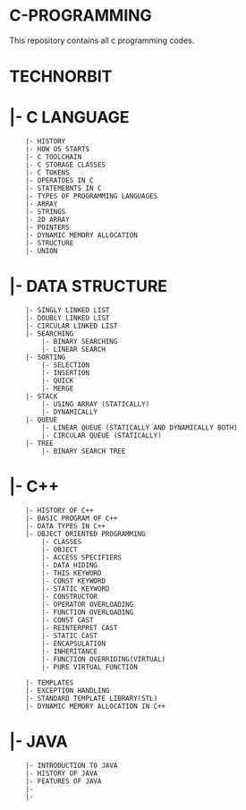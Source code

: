 # C-PROGRAMMING
This repository contains all c programming codes.

# TECHNORBIT #

#    |- C LANGUAGE
        |- HISTORY
        |- HOW OS STARTS
        |- C TOOLCHAIN
        |- C STORAGE CLASSES
        |- C TOKENS
        |- OPERATOES IN C
        |- STATEMEBNTS IN C
        |- TYPES OF PROGRAMMING LANGUAGES
        |- ARRAY
        |- STRINGS
        |- 2D ARRAY
        |- POINTERS
        |- DYNAMIC MEMORY ALLOCATION
        |- STRUCTURE
        |- UNION
       
       
       
#    |- DATA STRUCTURE
        |- SINGLY LINKED LIST
        |- DOUBLY LINKED LIST
        |- CIRCULAR LINKED LIST
        |- SEARCHING
            |- BINARY SEARCHING
            |- LINEAR SEARCH
        |- SORTING
            |- SELECTION 
            |- INSERTION
            |- QUICK
            |- MERGE
        |- STACK
            |- USING ARRAY (STATICALLY)
            |- DYNAMICALLY
        |- QUEUE
            |- LINEAR QUEUE (STATICALLY AND DYNAMICALLY BOTH)
            |- CIRCULAR QUEUE (STATICALLY)
        |- TREE
            |- BINARY SEARCH TREE
        

#   |- C++
        |- HISTORY OF C++
        |- BASIC PROGRAM OF C++
        |- DATA TYPES IN C++
        |- OBJECT ORIENTED PROGRAMMING
            |- CLASSES
            |- OBJECT
            |- ACCESS SPECIFIERS
            |- DATA HIDING
            |- THIS KEYWORD
            |- CONST KEYWORD
            |- STATIC KEYWORD
            |- CONSTRUCTOR
            |- OPERATOR OVERLOADING
            |- FUNCTION OVERLOADING
            |- CONST CAST
            |- REINTERPRET CAST
            |- STATIC CAST
            |- ENCAPSULATION
            |- INHERITANCE
            |- FUNCTION OVERRIDING(VIRTUAL)
            |- PURE VIRTUAL FUNCTION
            
        |- TEMPLATES
        |- EXCEPTION HANDLING
        |- STANDARD TEMPLATE LIBRARY(STL)
        |- DYNAMIC MEMORY ALLOCATION IN C++

        
        
#   |- JAVA
        |- INTRODUCTION TO JAVA
        |- HISTORY OF JAVA
        |- FEATURES OF JAVA
        |-
        |-
